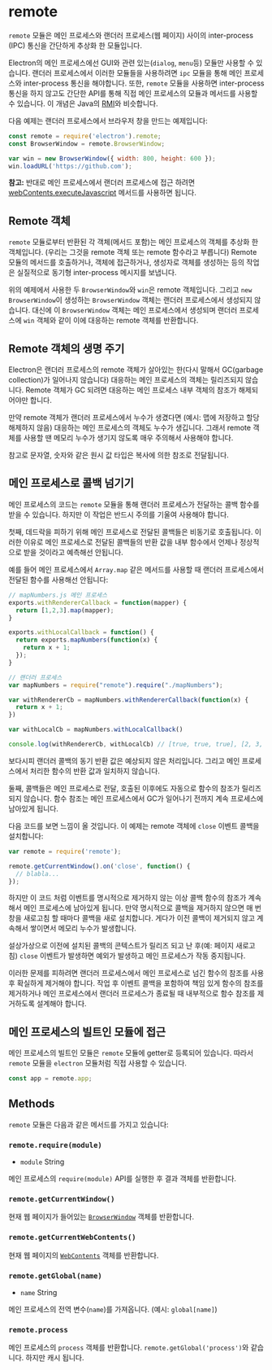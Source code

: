 ﻿# remote

`remote` 모듈은 메인 프로세스와 랜더러 프로세스(웹 페이지) 사이의 inter-process (IPC) 통신을 간단하게 추상화 한 모듈입니다.

Electron의 메인 프로세스에선 GUI와 관련 있는(`dialog`, `menu`등) 모듈만 사용할 수 있습니다.
랜더러 프로세스에서 이러한 모듈들을 사용하려면 `ipc` 모듈을 통해 메인 프로세스와 inter-process 통신을 해야합니다.
또한, `remote` 모듈을 사용하면 inter-process 통신을 하지 않고도 간단한 API를 통해 직접 메인 프로세스의 모듈과 메서드를 사용할 수 있습니다.
이 개념은 Java의 [RMI][rmi]와 비슷합니다.

다음 예제는 랜더러 프로세스에서 브라우저 창을 만드는 예제입니다:

```javascript
const remote = require('electron').remote;
const BrowserWindow = remote.BrowserWindow;

var win = new BrowserWindow({ width: 800, height: 600 });
win.loadURL('https://github.com');
```

**참고:** 반대로 메인 프로세스에서 랜더러 프로세스에 접근 하려면 [webContents.executeJavascript](web-contents.md#webcontentsexecutejavascriptcode-usergesture) 메서드를 사용하면 됩니다.

## Remote 객체

`remote` 모듈로부터 반환된 각 객체(메서드 포함)는 메인 프로세스의 객체를 추상화 한 객체입니다. (우리는 그것을 remote 객체 또는 remote 함수라고 부릅니다)
Remote 모듈의 메서드를 호출하거나, 객체에 접근하거나, 생성자로 객체를 생성하는 등의 작업은 실질적으로 동기형 inter-process 메시지를 보냅니다.

위의 예제에서 사용한 두 `BrowserWindow`와 `win`은 remote 객체입니다. 그리고 `new BrowserWindow`이 생성하는 `BrowserWindow` 객체는 랜더러 프로세스에서 생성되지 않습니다.
대신에 이 `BrowserWindow` 객체는 메인 프로세스에서 생성되며 랜더러 프로세스에 `win` 객체와 같이 이에 대응하는 remote 객체를 반환합니다.

## Remote 객체의 생명 주기

Electron은 랜더러 프로세스의 remote 객체가 살아있는 한(다시 말해서 GC(garbage collection)가 일어나지 않습니다) 대응하는 메인 프로세스의 객체는 릴리즈되지 않습니다.
Remote 객체가 GC 되려면 대응하는 메인 프로세스 내부 객체의 참조가 해제되어야만 합니다.

만약 remote 객체가 랜더러 프로세스에서 누수가 생겼다면 (예시: 맵에 저장하고 할당 해제하지 않음) 대응하는 메인 프로세스의 객체도 누수가 생깁니다.
그래서 remote 객체를 사용할 땐 메모리 누수가 생기지 않도록 매우 주의해서 사용해야 합니다.

참고로 문자열, 숫자와 같은 원시 값 타입은 복사에 의한 참조로 전달됩니다.

## 메인 프로세스로 콜백 넘기기

메인 프로세스의 코드는 `remote` 모듈을 통해 랜더러 프로세스가 전달하는 콜백 함수를 받을 수 있습니다.
하지만 이 작업은 반드시 주의를 기울여 사용해야 합니다.

첫째, 데드락을 피하기 위해 메인 프로세스로 전달된 콜백들은 비동기로 호출됩니다.
이러한 이유로 메인 프로세스로 전달된 콜백들의 반환 값을 내부 함수에서 언제나 정상적으로 받을 것이라고 예측해선 안됩니다.

예를 들어 메인 프로세스에서 `Array.map` 같은 메서드를 사용할 때 랜더러 프로세스에서 전달된 함수를 사용해선 안됩니다:

```javascript
// mapNumbers.js 메인 프로세스
exports.withRendererCallback = function(mapper) {
  return [1,2,3].map(mapper);
}

exports.withLocalCallback = function() {
  return exports.mapNumbers(function(x) {
    return x + 1;
  });
}
```

```javascript
// 랜더러 프로세스
var mapNumbers = require("remote").require("./mapNumbers");

var withRendererCb = mapNumbers.withRendererCallback(function(x) {
  return x + 1;
})

var withLocalCb = mapNumbers.withLocalCallback()

console.log(withRendererCb, withLocalCb) // [true, true, true], [2, 3, 4]
```

보다시피 랜더러 콜백의 동기 반환 값은 예상되지 않은 처리입니다.
그리고 메인 프로세스에서 처리한 함수의 반환 값과 일치하지 않습니다.

둘째, 콜백들은 메인 프로세스로 전달, 호출된 이후에도 자동으로 함수의 참조가 릴리즈 되지 않습니다.
함수 참조는 메인 프로세스에서 GC가 일어나기 전까지 계속 프로세스에 남아있게 됩니다.

다음 코드를 보면 느낌이 올 것입니다. 이 예제는 remote 객체에 `close` 이벤트 콜백을 설치합니다:

```javascript
var remote = require('remote');

remote.getCurrentWindow().on('close', function() {
  // blabla...
});
```

하지만 이 코드 처럼 이벤트를 명시적으로 제거하지 않는 이상 콜백 함수의 참조가 계속해서 메인 프로세스에 남아있게 됩니다.
만약 명시적으로 콜백을 제거하지 않으면 매 번 창을 새로고침 할 때마다 콜백을 새로 설치합니다.
게다가 이전 콜백이 제거되지 않고 계속해서 쌓이면서 메모리 누수가 발생합니다.

설상가상으로 이전에 설치된 콜백의 콘텍스트가 릴리즈 되고 난 후(예: 페이지 새로고침) `close` 이벤트가 발생하면 예외가 발생하고 메인 프로세스가 작동 중지됩니다.

이러한 문제를 피하려면 랜더러 프로세스에서 메인 프로세스로 넘긴 함수의 참조를 사용 후 확실하게 제거해야 합니다.
작업 후 이벤트 콜백을 포함하여 책임 있게 함수의 참조를 제거하거나 메인 프로세스에서 랜더러 프로세스가 종료될 때 내부적으로 함수 참조를 제거하도록 설계해야 합니다.

## 메인 프로세스의 빌트인 모듈에 접근

메인 프로세스의 빌트인 모듈은 `remote` 모듈에 getter로 등록되어 있습니다.
따라서 `remote` 모듈을 `electron` 모듈처럼 직접 사용할 수 있습니다.

```javascript
const app = remote.app;
```

## Methods

`remote` 모듈은 다음과 같은 메서드를 가지고 있습니다:

### `remote.require(module)`

* `module` String

메인 프로세스의 `require(module)` API를 실행한 후 결과 객체를 반환합니다.

### `remote.getCurrentWindow()`

현재 웹 페이지가 들어있는 [`BrowserWindow`](browser-window.md) 객체를 반환합니다.

### `remote.getCurrentWebContents()`

현재 웹 페이지의 [`WebContents`](web-contents.md) 객체를 반환합니다.

### `remote.getGlobal(name)`

* `name` String

메인 프로세스의 전역 변수(`name`)를 가져옵니다. (예시: `global[name]`)

### `remote.process`

메인 프로세스의 `process` 객체를 반환합니다. `remote.getGlobal('process')`와 같습니다. 하지만 캐시 됩니다.

[rmi]: http://en.wikipedia.org/wiki/Java_remote_method_invocation